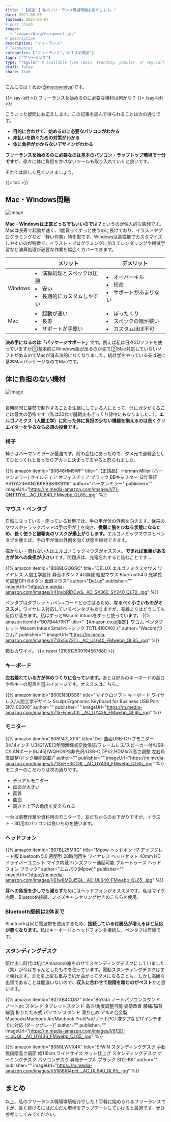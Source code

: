 ```yaml
---
title: "【厳選！】私のフリーランス職場環境を紹介します。"
date: 2021-05-05
lastmod: 2021-05-07
# post thumb
images:
  - "images/blog/equipment.jpg"
# description
description: "フリーランス"
# Taxonomies
categories: ["フリーランス","おすすめ商品"]
tags: ["フリーランス"]
type: "regular" # available type (epic, trending, popular, or regular)
draft: false
share: true
---
```


こんにちは！めお(<u><a href="https://twitter.com/meeowmiya" target="_blank">@meeowmiya</a></u>)です。

{{< say-left >}}
フリーランスを始めるのに必要な機材は何かな？
{{< /say-left >}}

こういった疑問にお応えします。この記事を読んで得られることは次の通りです。


* **目的に合わせて、始めるのに必要なパソコンがわかる**
* **未払いを防ぐための対策がわかる**
* **体に負担がかからないデザインがわかる**



<span class="keiko-red">**フリーランスを始めるのに必要なのは基本のパソコン・ラップトップ環境で十分です**</span>が、徐々に体に負担をかけないツールも取り入れていくと良いです。

それでは詳しく見ていきましょう。

{{< toc >}}

## Mac・Windows問題
![image](../../images/undraw/undraw_startup_life.svg)<br><br>
<span class="keiko-red">**Mac・Windowsは正直どっちでもいいのでは？**</span>というのが個人的な感想です。Macは長寿で起動が速く、1度買ってずっと使うのに長けており、イラストやプログラミングなど「軽い作業」特化型です。Windowsは高性能でカスタマイズしやすいのが特徴で、イラスト・プログラミングに加えてレンダリングや機械学習など演算処理が必要な作業も幅広くカバーできます。

<br>| メリット | デメリット
--- | --- | ---
Windows| <li>演算処理とスペックは圧勝</li><li>安い</li><li>長期的にカスタムしやすい</li> | <li>オーバーキル</li><li>短命</li><li>サポートがあまりない</li>
Mac | <li>起動が速い</li><li>長寿</li><li>サポートが手厚い</li> | <li>ぼったくり</li><li>スペックの幅が狭い</li><li>カスタムほぼ不可</li>

<span class="keiko-red">**決め手になるのは「パッケージサポート」です。**</span>例えば私は日々3Dソフトを使っていますが①基本的にWindows版が出るのが先で②Mac対応していないソフトがあるのでMacが消去法的になくなりました。統計学をやっている夫は逆に基本MacパッケージなのでMacです。

## 体に負担のない機材
![image](../../images/undraw/undraw_co-working.svg)<br><br>

長時間同じ姿勢で制作することを生業にしている人にとって、体にガタがくることは最大の恐怖です（私は20代で腱鞘炎もぎっくり背中にもなりました...）。<span class="keiko-red">**エルゴノミクス（人間工学）に則った体に負担の少ない機器を揃えるのは長くクリエイターをやるなら必須の投資です。**</span>


### 椅子

椅子はハーマンミラーが最強です。前の会社にあったので、ダメ元で退職金としてひとつくれと言ったらアカンに決まってるやろと怒られました。

{{% amazon 
  itemId="B0846HM9WF"
  title="【正規品】 Herman Miller (ハーマンミラー) セイルチェア オフィスチェア ブラック BBキャスター 12年保証 AS1YA23HAN2BKBBBKBK9119"
  author="ハーマンミラー"
  publisher=""
  imageUrl="https://m.media-amazon.com/images/I/71-QNTTlYeL._AC_UL640_FMwebp_QL65_.jpg"
%}}

### マウス・ペンタブ

自然に立っている・座っている状態では、手の甲が体の外側を向きます。従来のマウスやトラックパッドは手の甲が上を向き、<span class="keiko-red">**微弱に腕をひねる状態になるため、長く使うと腱鞘炎のリスクが爆上がりします。**</span>エルゴノミックマウスとペンタブを使えば、手の甲が体の外側を向く状態を維持できます。

描かない・慣れない人はエルゴノミックマウスがオススメ。<span class="keiko-red">**できれば重量がある方が体への負担が小さい**</span>です。問題点は、充電忘れすると詰むことです...

{{% amazon 
  itemId="B089LGQGSC"
  title="DELUX エルゴノミクスマウス ワイヤレス 人間工学設計 静音ボタン 2.4G無線 縦型マウス BlueTooth4.0 光学式 可調整DPI 6ボタン 垂直マウス"
  author="DeLux"
  publisher=""
  imageUrl="https://m.media-amazon.com/images/I/41pvbRIDOwS._AC_SX360_SY240_QL70_.jpg"
%}}

ペンタブはタブレット+ペン+コードとかさばるため、<span class="keiko-red">**なるべく小さいものがオススメ。**</span>ワイヤレス対応しているペンタブもありますが、有線よりはどうしても反応が落ちます。私はずっとWacom Intuosをずっと使っています。
{{% amazon 
  itemId="B07B4479K1"
  title="【Amazon.co.jp限定】ワコム ペンタブレット Wacom Intuos Smallベーシック TCTL4100/K0 s"
  author="Wacom(ワコム)"
  publisher=""
  imageUrl="https://m.media-amazon.com/images/I/713v5g731lL._AC_UL640_FMwebp_QL65_.jpg"
%}}

箱もカワイイ。
{{< tweet 1215512509194567680 >}}


### キーボード

<span class="keiko-red">**左右離れている方が体のつくりに合っています。**</span>あとは好みのキーボードの高さや各キーの配置を選ぶイメージです。オススメはこちら。

{{% amazon 
  itemId="B00EN3DSS6"
  title="マイクロソフト キーボード ワイヤレス/人間工学デザイン Sculpt Ergonomic Keyboard for Business USB Port 5KV-00006"
  author=""
  publisher=""
  imageUrl="https://m.media-amazon.com/images/I/715-Fmvv0fL._AC_UY436_FMwebp_QL65_.jpg"
%}}

### モニター
{{% amazon 
  itemId="B08P47LXPR"
  title="Dell 曲面USB-Cハブモニター 34.14インチ U3421WE(3年間無輝点交換保証/フレームレス/スピーカー付/USB-C/LANポート(RJ45)/WQHD/IPS非光沢/USB-C,DPx2,HDMIx2/高さ調整,左右角度調整/ドック機能搭載)"
  author=""
  publisher=""
  imageUrl="https://m.media-amazon.com/images/I/713eH+3CTRL._AC_UY436_FMwebp_QL65_.jpg"
%}}
モニターのこだわりは次の通りです。

* デュアルモニター
* 画面が大きい
* 画質
* 曲面
* 高さと上下の角度を変えられる

一台は事務作業や資料用のモニターで、友だちからのお下がりですが、イラスト・3D用のパソコンは良いものを使います。


### ヘッドフォン

{{% amazon 
  itemId="B07BL25MRG"
  title="Mpow ヘッドホン H7 アップグレード版 bluetooth 5.0 密閉型 28時間再生 ワイヤレス ヘッドセット 40mm HD ドライバーユニット マイク内蔵 ハンズフリー通話可能 ブルートゥース ヘッドフォン ブラック"
  author="エムパウ(Mpow)"
  publisher=""
  imageUrl="https://m.media-amazon.com/images/I/61w8MEuI5GL._AC_UL640_FMwebp_QL65_.jpg"
%}}

<span class="keiko-red">**耳への負担を少しでも減らす**</span>ためにはヘッドフォンがオススメです。私はマイク内蔵、Bluetooth接続、ノイズキャンセリング付きのこちらを使用。

### Bluetooth接続は2体まで

Bluetoothは同じ電波帯を使用するため、<span class="keiko-red">**接続している付属品が増えるほど反応が悪くなります。**</span>私はキーボードとヘッドフォンを接続し、ペンタブは有線です。

### スタンディングデスク

駆け出し時代は机にAmazonの箱をのせてスタンディングデスクにしていました（笑）が今はちゃんとしたものを使っています。電動スタンディングデスクはすぐ壊れます。また卓上型も重みで机が曲がってダメになることも。しかし高額な出資であることは間違いないので、<span class="keiko-red">**収入に合わせて段階を踏むのがベスト**</span>かと思います。

{{% amazon 
  itemId="B07XB4CQ87"
  title="BoYata ノートパソコンスタンド ノートpc スタンド タブレットスタンド 高さ/角度調整可能 姿勢改善 腰痛/猫背解消 折りたたみ式 パソコン スタンド 滑り止め アルミ合金製 Macbook/Macbook Air/Macbook Pro/iPad/ノートPC/ 液タプなど17インチまでに対応 (ダークグレー)"
  author=""
  publisher=""
  imageUrl="https://m.media-amazon.com/images/I/61SD-+LxQQL._AC_UY436_FMwebp_QL65_.jpg"
%}}

{{% amazon 
  itemId="B088LWVX4X"
  title="E-WIN スタンディングデスク 手動無段階高さ調節 幅116cm ワイドサイズ マット仕上げ スタンディングデスク ゲーミングデスク パソコンデスク 昇降テーブル ブラック SD2-BK"
  author=""
  publisher=""
  imageUrl="https://m.media-amazon.com/images/I/51l86f64pcL._AC_UL640_QL65_.jpg"
%}}

## まとめ

以上、私のフリーランス職場環境紹介でした！手軽に始められるフリーランスですが、長く続けるにはだんだん環境をアップデートしていけると最適です。ぜひ参考にしてみてください。
